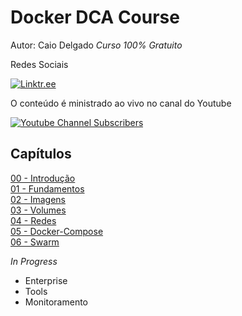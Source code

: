 # Docker DCA Course 
Autor: Caio Delgado
_Curso 100% Gratuito_ 

Redes Sociais  

[![Linktr.ee](https://img.shields.io/website?down_message=caiodelgadonew&label=LINKTR.EE&logo=linktree&style=for-the-badge&up_message=caiodelgadonew&url=https%3A%2F%2Flinktr.ee%2Fcaiodelgadonew)](https://linktr.ee/caiodelgadonew)


O conteúdo é ministrado ao vivo no canal do Youtube  

[![Youtube Channel Subscribers](https://img.shields.io/youtube/channel/subscribers/UCQnpN5AUd36lnMHuIl_rihA?label=YOUTUBE&logo=youtube&style=for-the-badge&logoColor=red)](https://www.youtube.com/caiodelgadonew) 


## Capítulos
[00 - Introdução](manuscript/00-intro.md)  
[01 - Fundamentos](manuscript/01-fundamentos.md)  
[02 - Imagens](manuscript/02-imagens.md)  
[03 - Volumes](manuscript/03-volumes.md)  
[04 - Redes](manuscript/04-redes.md)  
[05 - Docker-Compose](manuscript/05-docker-compose.md)  
[06 - Swarm](manuscript/06-swarm.md)  


_In Progress_
* Enterprise
* Tools
* Monitoramento
